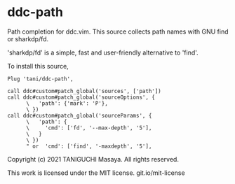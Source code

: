 # ddc-path

Path completion for ddc.vim.
This source collects path names with GNU find or sharkdp/fd.

'sharkdp/fd' is a simple, fast and user-friendly alternative to 'find'.

To install this source,

```vim
Plug 'tani/ddc-path',

call ddc#custom#patch_global('sources', ['path'])
call ddc#custom#patch_global('sourceOptions', {
      \   'path': {'mark': 'P'},
      \ })
call ddc#custom#patch_global('sourceParams', {
      \   'path': {
      \     'cmd': ['fd', '--max-depth', '5'],
      \   }
      \ })
      " or  'cmd': ['find', '-maxdepth', '5'],
```

Copyright (c) 2021 TANIGUCHI Masaya. All rights reserved.

This work is licensed under the MIT license.
git.io/mit-license
